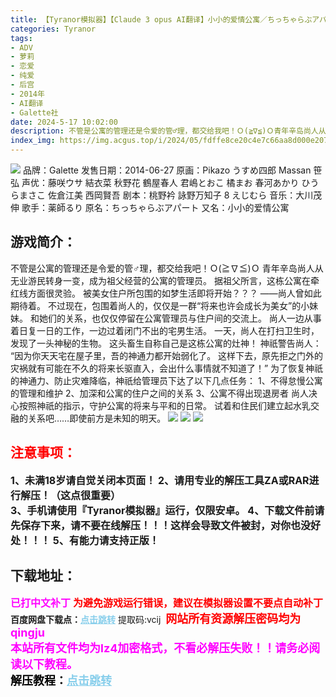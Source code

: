 ```yaml
---
title: 【Tyranor模拟器】【Claude 3 opus AI翻译】小小的爱情公寓／ちっちゃらぶアパート
categories: Tyranor
tags:
- ADV
- 萝莉
- 恋爱
- 纯爱
- 后宫
- 2014年
- AI翻译
- Galette社
date: 2024-5-17 10:02:00
description: 不管是公寓的管理还是令爱的管♂理，都交给我吧！Ｏ(≧∇≦)Ｏ青年辛岛尚人从无业游民转身一变，成为祖父经营的公寓的管理员。据祖父所言，这栋公寓在牵红线方面很灵验。被美女住户所包围的如梦生活即将开始？？？——尚人曾如此期待着。不过现在，包围着尚人的，仅仅是一群“将来也许会成长为美女”的小妹妹。和她们的关系，也仅仅停留在公寓管理员与住户间的交流上。
index_img: https://img.acgus.top/i/2024/05/fdffe8ce20c4e7c66aa8d000e2076dd9.webp
---
```

![](https://img.acgus.top/i/2024/05/fdffe8ce20c4e7c66aa8d000e2076dd9.webp)
品牌：Galette
发售日期：2014-06-27
原画：Pikazo うすめ四郎 Massan 笹弘
声优：藤咲ウサ 結衣菜 秋野花 鶴屋春人 君嶋とおこ 橘まお 春河あかり ひうらまさこ 佐倉江美 西岡賢吾
剧本：桃野衿 詠野万知子 8 えじむら
音乐：大川茂伸
歌手：薬師るり
原名：ちっちゃらぶアパート
又名：小小的爱情公寓

## 游戏简介：
不管是公寓的管理还是令爱的管♂理，都交给我吧！Ｏ(≧∇≦)Ｏ
青年辛岛尚人从无业游民转身一变，成为祖父经营的公寓的管理员。
据祖父所言，这栋公寓在牵红线方面很灵验。
被美女住户所包围的如梦生活即将开始？？？
——尚人曾如此期待着。
不过现在，包围着尚人的，仅仅是一群“将来也许会成长为美女”的小妹妹。
和她们的关系，也仅仅停留在公寓管理员与住户间的交流上。
尚人一边从事着日复一日的工作，一边过着闭门不出的宅男生活。
一天，尚人在打扫卫生时，发现了一头神秘的生物。
这头畜生自称自己是这栋公寓的灶神！
神祇警告尚人：
“因为你天天宅在屋子里，吾的神通力都开始弱化了。
这样下去，原先拒之门外的灾祸就有可能在不久的将来长驱直入，会出什么事情就不知道了！”
为了恢复神祇的神通力、防止灾难降临，神祇给管理员下达了以下几点任务：
1、不得怠慢公寓的管理和维护
2、加深和公寓的住户之间的关系
3、公寓不得出现退房者
尚人决心按照神祇的指示，守护公寓的将来与平和的日常。
试着和住民们建立起水乳交融的关系吧……即使前方是未知的明天。
![](https://img.acgus.top/i/2024/05/6610d99c62512239589a8965f551d89b.webp)
![](https://img.acgus.top/i/2024/05/afab0e5ff7b4a0b9202a3dca006616b6.webp)
![](https://img.acgus.top/i/2024/05/230469f2828dc5c587d7ccc6b895f5aa.webp)







## <font color=#FF0000 >注意事项：</font>
<font size=3><b>1、未满18岁请自觉关闭本页面！
2、请用专业的解压工具ZA或RAR进行解压！（这点很重要）           
3、手机请使用『Tyranor模拟器』运行，仅限安卓。
4、下载文件前请先保存下来，请不要在线解压！！！这样会导致文件被封，对你也没好处！！！
5、有能力请支持正版！</b></font>

## 下载地址：
<font color=#FF00FF size=3>**已打中文补丁**</font>
<font color=#FF0000 size=3>**为避免游戏运行错误，建议在模拟器设置不要点自动补丁**</font>
<b>百度网盘下载点：</b><a href="https://pan.baidu.com/s/1_PBsS_Tq3mg6tPgYIGcpcQ?pwd=vcij" style="color: #87CEEB;"><b>点击跳转</b></a> 提取码:vcij
<a style="padding: 0" href="https://post.qingju.org/AD/"><img style="max-width:100%" src="https://img.acgus.top/i/2024/07/478f689b8021d8d499ab43d21acf137a.gif" alt=""></a>
<b><font color=#FF0000 size=4>网站所有资源解压密码均为</b></font><b><font color=#FF00FF size=4>qingju</font><font color=#FF0000 ></font></b><br><b><font color=#FF00FF size=4>本站所有文件均为lz4加密格式，不看必解压失败！！请务必阅读以下教程。</b></font><br><b><font color=#000 size=4>解压教程：</b><a href="https://post.qingju.org/tutorial/000/" style="color: #87CEEB;"><b>点击跳转</b></a>